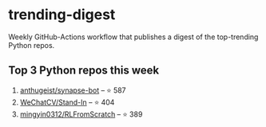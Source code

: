 # trending-digest

Weekly GitHub-Actions workflow that publishes a digest of the top-trending Python repos.

## Top 3 Python repos this week
<!-- trending:start -->
1. [anthugeist/synapse-bot](https://github.com/anthugeist/synapse-bot) – ⭐ 587
2. [WeChatCV/Stand-In](https://github.com/WeChatCV/Stand-In) – ⭐ 404
3. [mingyin0312/RLFromScratch](https://github.com/mingyin0312/RLFromScratch) – ⭐ 389
<!-- trending:end -->
